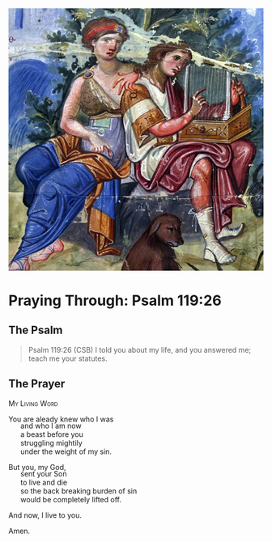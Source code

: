 <img class="intro-right" src="../images/art-paris-psalter.jpg">

<style>
  li {list-style-type: none;}
  p + ul {
    margin-top: -18px;
}
</style>

# Praying Through: Psalm 119:26

## The Psalm

>Psalm 119:26 (CSB) I told you about my life, and you answered me; teach me your statutes.

## The Prayer

<div style="font-variant: small-caps;">
My Living Word
</div>

You are aleady knew who I was
* and who I am now
* a beast before you
* struggling mightily
* under the weight of my sin.

But you, my God,
* sent your Son
* to live and die
* so the back breaking burden of sin
* would be completely lifted off.

And now, I live to you.

Amen.
